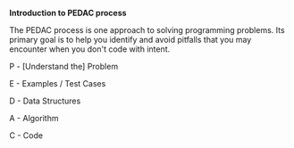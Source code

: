 **Introduction to PEDAC process**

The PEDAC process is one approach to solving programming problems. Its primary goal is to help you identify and avoid pitfalls that you may encounter when you don't code with intent. 

P - [Understand the] Problem

E - Examples / Test Cases

D - Data Structures

A - Algorithm

C - Code